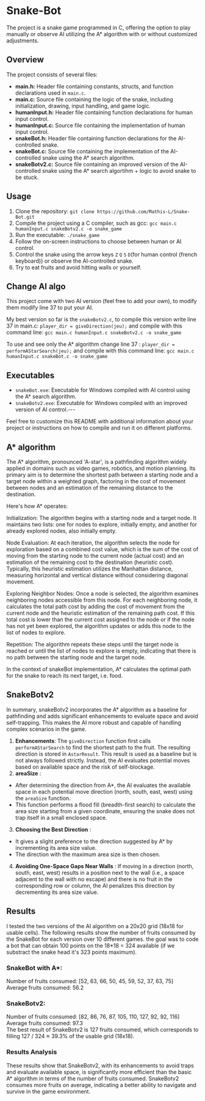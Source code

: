 # Snake-Bot
The project is a snake game programmed in C, offering the option to play manually or observe AI utilizing the A* algorithm with or without customized adjustments.

## Overview

The project consists of several files: 
- **main.h:**  Header file containing constants, structs, and function declarations used in `main.c`. 
- **main.c:**  Source file containing the logic of the snake, including initialization, drawing, input handling, and game logic. 
- **humanInput.h:**  Header file containing function declarations for human input control. 
- **humanInput.c:**  Source file containing the implementation of human input control. 
- **snakeBot.h:**  Header file containing function declarations for the AI-controlled snake. 
- **snakeBot.c:**  Source file containing the implementation of the AI-controlled snake using the A* search algorithm. 
- **snakeBotv2.c:**  Source file containing an improved version of the AI-controlled snake using the A* search algortihm + logic to avoid snake to be stuck.
## Usage 
1. Clone the repository: `git clone https://github.com/Mathis-L/Snake-Bot.git` 
2. Compile the project using a C compiler, such as gcc: `gcc main.c humanInput.c snakeBotv2.c -o snake_game` 
3. Run the executable: `./snake_game`
4. Follow the on-screen instructions to choose between human or AI control.
5. Control the snake using the arrow keys `Z` `Q` `S` `D`(for human control (french keyboard)) or observe the AI-controlled snake.
6. Try to eat fruits and avoid hitting walls or yourself.
## Change AI algo
This project come with two AI version (feel free to add your own), to modify them modify line 37 to put your AI.    

My best version so far is the `snakeBotv2.c`, to compile this version write line 37 in main.c: `player_dir = giveDirection(jeu);` and compile with this command line: `gcc main.c humanInput.c snakeBotv2.c -o snake_game`

To use and see only the A* algorithm change line 37 : `player_dir = performAStarSearch(jeu);` and compile with this command line: `gcc main.c humanInput.c snakeBot.c -o snake_game`


## Executables 
- `snakeBot.exe`: Executable for Windows compiled with AI control using the A* search algorithm. 
- `snakeBotv2.exe`: Executable for Windows compiled with an improved version of AI control.---

Feel free to customize this README with additional information about your project or instructions on how to compile and run it on different platforms.

## A* algorithm
The A* algorithm, pronounced 'A-star', is a pathfinding algorithm widely applied in domains such as video games, robotics, and motion planning. Its primary aim is to determine the shortest path between a starting node and a target node within a weighted graph, factoring in the cost of movement between nodes and an estimation of the remaining distance to the destination.

Here's how A* operates:

Initialization: The algorithm begins with a starting node and a target node. It maintains two lists: one for nodes to explore, initially empty, and another for already explored nodes, also initially empty.

Node Evaluation: At each iteration, the algorithm selects the node for exploration based on a combined cost value, which is the sum of the cost of moving from the starting node to the current node (actual cost) and an estimation of the remaining cost to the destination (heuristic cost). Typically, this heuristic estimation utilizes the Manhattan distance, measuring horizontal and vertical distance without considering diagonal movement.

Exploring Neighbor Nodes: Once a node is selected, the algorithm examines neighboring nodes accessible from this node. For each neighboring node, it calculates the total path cost by adding the cost of movement from the current node and the heuristic estimation of the remaining path cost. If this total cost is lower than the current cost assigned to the node or if the node has not yet been explored, the algorithm updates or adds this node to the list of nodes to explore.

Repetition: The algorithm repeats these steps until the target node is reached or until the list of nodes to explore is empty, indicating that there is no path between the starting node and the target node.

In the context of snakeBot implementation, A* calculates the optimal path for the snake to reach its next target, i.e. food.

## SnakeBotv2 
In summary, snakeBotv2 incorporates the A* algorithm as a baseline for pathfinding and adds significant enhancements to evaluate space and avoid self-trapping. This makes the AI more robust and capable of handling complex scenarios in the game.
1. **Enhancements**:
The `giveDirection` function first calls `performAStarSearch` to find the shortest path to the fruit. The resulting direction is stored in `AstarResult`. This result is used as a baseline but is not always followed strictly. Instead, the AI evaluates potential moves based on available space and the risk of self-blockage. 
4. **areaSize** : 
- After determining the direction from A*, the AI evaluates the available space in each potential move direction (north, south, east, west) using the `areaSize` function.
- This function performs a flood fill (breadth-first search) to calculate the area size starting from a given coordinate, ensuring the snake does not trap itself in a small enclosed space. 
3. **Choosing the Best Direction** : 
- It gives a slight preference to the direction suggested by A* by incrementing its area size value.
- The direction with the maximum area size is then chosen.
4. **Avoiding One-Space Gaps Near Walls** :
If moving in a direction (north, south, east, west) results in a position next to the wall (i.e., a space adjacent to the wall with no escape) and there is no fruit in the corresponding row or column, the AI penalizes this direction by decrementing its area size value.

## Results
I tested the two versions of the AI algorithm on a 20x20 grid (18x18 for usable cells). The following results show the number of fruits consumed by the SnakeBot for each version over 10 different games. the goal was to code a bot that can obtain 100 points on the 18*18 = 324 available (if we substract the snake head it's 323 points maximum).
### SnakeBot with A*:
Number of fruits consumed: [52, 63, 66, 50, 45, 59, 52, 37, 63, 75]   
Average fruits consumed: 56.2 
### SnakeBotv2:
Number of fruits consumed: [82, 86, 76, 87, 105, 110, 127, 92, 92, 116]  
Average fruits consumed: 97.3   
The best result of SnakeBotv2 is 127 fruits consumed, which corresponds to filling 127 / 324 ≈ 39.3% of the usable grid (18x18).
### Results Analysis 
These results show that SnakeBotv2, with its enhancements to avoid traps and evaluate available space, is significantly more efficient than the basic A* algorithm in terms of the number of fruits consumed. SnakeBotv2 consumes more fruits on average, indicating a better ability to navigate and survive in the game environment.

